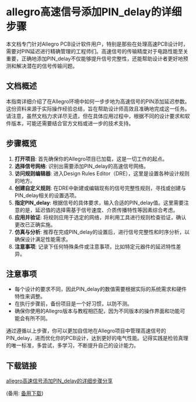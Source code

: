 # allegro高速信号添加PIN_delay的详细步骤

本文档专门针对Allegro PCB设计软件用户，特别是那些在处理高速PCB设计时，需要对PIN延迟进行精确管理的工程师们。高速信号的传输精度对于电路性能至关重要，正确地添加PIN_delay不仅能够提升信号完整性，还能帮助设计者更好地预测和解决潜在的信号传输问题。

## 文档概述

本指南详细介绍了在Allegro环境中如何一步步地为高速信号的PIN添加延迟参数。这份资料来源于实际操作经验总结，旨在帮助设计师高效且准确地完成这一任务。请注意，虽然文档力求详尽无遗，但在具体应用过程中，根据不同的设计要求和软件版本，可能还需要结合官方文档或进一步的技术支持。

## 步骤概览

1. **打开项目**: 首先确保你的Allegro项目已加载，这是一切工作的起点。
2. **选择信号网络**: 识别出需要添加PIN_delay的高速信号网络。
3. **访问规则编辑器**: 进入Design Rules Editor（DRE），这里是设置各种设计规则的地方。
4. **创建自定义规则**: 在DRE中新建或编辑现有的信号完整性规则，寻找或创建与PIN_delay相关的设置选项。
5. **指定PIN_delay**: 根据信号的具体要求，输入合适的PIN_delay值。这里需要注意的是，延迟值的选择需基于信号速度、介质传播特性等因素综合考虑。
6. **应用并验证**: 将规则应用于选定的网络，并利用工具进行规则检查验证，确认更改已正确实施。
7. **仿真与分析**: 推荐在完成PIN_delay的设置后，进行信号完整性和时序分析，以确保设计满足性能需求。
8. **注意事项**: 记录下任何特殊条件或注意事项，比如特定元器件的延迟特性差异。

## 注意事项

- 每个设计的要求不同，因此PIN_delay的数值需要根据实际的系统需求和硬件特性来调整。
- 在执行步骤前，备份项目是一个好习惯，以防不测。
- 确保你使用的Allegro版本与教程相匹配，因为不同版本的操作界面和功能可能会有所不同。

通过遵循以上步骤，你可以更加自信地在Allegro项目中管理高速信号的PIN_delay，进而优化你的PCB设计，达到更好的电气性能。记得实践是检验真理的唯一标准，多尝试，多学习，不断提升自己的设计能力。

## 下载链接
[allegro高速信号添加PIN_delay的详细步骤分享](https://pan.quark.cn/s/dcb3e8eded86) 

(备用: [备用下载](https://pan.baidu.com/s/1PdnfasGhZDg1tDf03vDLew?pwd=1234))

